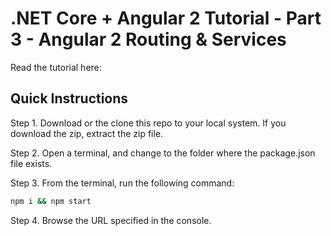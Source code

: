 # .NET Core + Angular 2 Tutorial - Part 3 - Angular 2 Routing & Services

Read the tutorial here: []()

## Quick Instructions

Step 1. Download or the clone this repo to your local system. If you download the zip, extract the zip file.

Step 2. Open a terminal, and change to the folder where the package.json file exists.

Step 3. From the terminal, run the following command:

```bash
npm i && npm start
```

Step 4. Browse the URL specified in the console.
